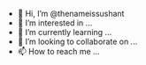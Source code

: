 - 👋 Hi, I’m @thenameissushant
- 👀 I’m interested in ...
- 🌱 I’m currently learning ...
- 💞️ I’m looking to collaborate on ...
- 📫 How to reach me ...

<!---
thenameissushant/thenameissushant is a ✨ special ✨ repository because its `README.md` (this file) appears on your GitHub profile.
You can click the Preview link to take a look at your changes.
--->
